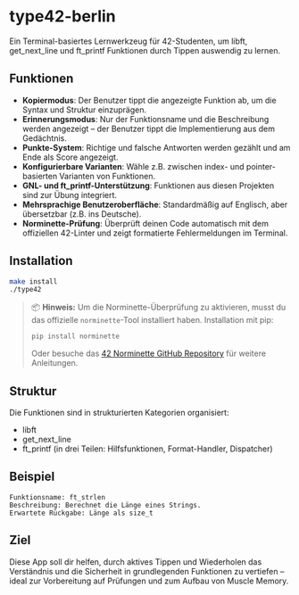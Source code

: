 # type42-berlin

Ein Terminal-basiertes Lernwerkzeug für 42-Studenten, um libft, get_next_line und ft_printf Funktionen durch Tippen auswendig zu lernen.

## Funktionen

- **Kopiermodus**: Der Benutzer tippt die angezeigte Funktion ab, um die Syntax und Struktur einzuprägen.
- **Erinnerungsmodus**: Nur der Funktionsname und die Beschreibung werden angezeigt – der Benutzer tippt die Implementierung aus dem Gedächtnis.
- **Punkte-System**: Richtige und falsche Antworten werden gezählt und am Ende als Score angezeigt.
- **Konfigurierbare Varianten**: Wähle z.B. zwischen index- und pointer-basierten Varianten von Funktionen.
- **GNL- und ft_printf-Unterstützung**: Funktionen aus diesen Projekten sind zur Übung integriert.
- **Mehrsprachige Benutzeroberfläche**: Standardmäßig auf Englisch, aber übersetzbar (z.B. ins Deutsche).
- **Norminette-Prüfung**: Überprüft deinen Code automatisch mit dem offiziellen 42-Linter und zeigt formatierte Fehlermeldungen im Terminal.

## Installation

```bash
make install
./type42
```

> 📦 **Hinweis:** Um die Norminette-Überprüfung zu aktivieren, musst du das offizielle `norminette`-Tool installiert haben.
> Installation mit pip:
>
> ```bash
> pip install norminette
> ```
>
> Oder besuche das [42 Norminette GitHub Repository](https://github.com/42School/norminette) für weitere Anleitungen.

## Struktur

Die Funktionen sind in strukturierten Kategorien organisiert:

- libft
- get_next_line
- ft_printf (in drei Teilen: Hilfsfunktionen, Format-Handler, Dispatcher)

## Beispiel

```
Funktionsname: ft_strlen
Beschreibung: Berechnet die Länge eines Strings.
Erwartete Rückgabe: Länge als size_t
```

## Ziel

Diese App soll dir helfen, durch aktives Tippen und Wiederholen das Verständnis und die Sicherheit in grundlegenden Funktionen zu vertiefen – ideal zur Vorbereitung auf Prüfungen und zum Aufbau von Muscle Memory.
